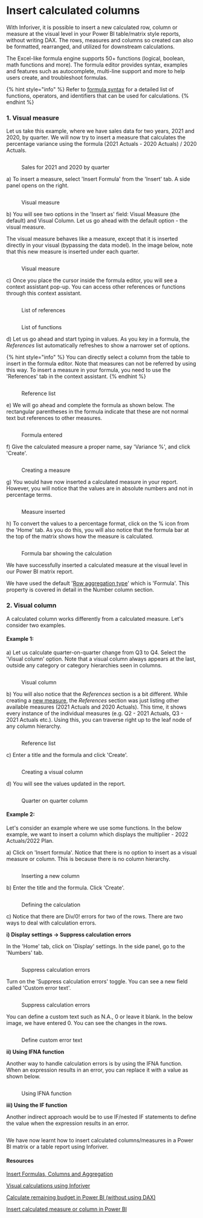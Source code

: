 # Insert calculated columns

With Inforiver, it is possible to insert a new calculated row, column or measure at the visual level in your Power BI table/matrix style reports, without writing DAX. The rows, measures and columns so created can also be formatted, rearranged, and utilized for downstream calculations.

The Excel-like formula engine supports 50+ functions (logical, boolean, math functions and more). The formula editor provides syntax, examples and features such as autocomplete, multi-line support and more to help users create, and troubleshoot formulas.

{% hint style="info" %}
Refer to [formula syntax](../../formula-syntax/) for a detailed list of functions, operators, and identifiers that can be used for calculations.
{% endhint %}

### 1. Visual measure

Let us take this example, where we have sales data for two years, 2021 and 2020, by quarter. We will now try to insert a measure that calculates the percentage variance using the formula (2021 Actuals - 2020 Actuals) / 2020 Actuals.

<figure><img src="../../.gitbook/assets/4.2.1 Data.png" alt=""><figcaption><p>Sales for 2021 and 2020 by quarter</p></figcaption></figure>

a) To insert a measure, select 'Insert Formula' from the 'Insert' tab. A side panel opens on the right.

<figure><img src="../../.gitbook/assets/4.2.2 Measure.png" alt=""><figcaption><p>Visual measure</p></figcaption></figure>

b) You will see two options in the 'Insert as' field: Visual Measure (the default) and Visual Column. Let us go ahead with the default option - the visual measure.&#x20;

The visual measure behaves like a measure, except that it is inserted directly in your visual (bypassing the data model). In the image below, note that this new measure is inserted under each quarter.

<figure><img src="../../.gitbook/assets/4.2.3 Measure.png" alt=""><figcaption><p>Visual measure</p></figcaption></figure>

c) Once you place the cursor inside the formula editor, you will see a context assistant pop-up. You can access other references or functions through this context assistant.

<figure><img src="../../.gitbook/assets/4.2.5 Measure.png" alt=""><figcaption><p>List of references</p></figcaption></figure>

<figure><img src="../../.gitbook/assets/4.2.11 Measure.png" alt=""><figcaption><p>List of functions</p></figcaption></figure>

d) Let us go ahead and start typing in values. As you key in a formula, the _References_ list automatically refreshes to show a narrower set of options.&#x20;

{% hint style="info" %}
You can directly select a column from the table to insert in the formula editor. Note that measures can not be referred by using this way. To insert a measure in your formula, you need to use the 'References' tab in the context assistant.
{% endhint %}

<figure><img src="../../.gitbook/assets/4.2.6 Measure.png" alt=""><figcaption><p>Reference list</p></figcaption></figure>

e) We will go ahead and complete the formula as shown below. The rectangular parentheses in the formula indicate that these are not normal text but references to other measures.

<figure><img src="../../.gitbook/assets/4.2.7 Measure.png" alt=""><figcaption><p>Formula entered</p></figcaption></figure>

f) Give the calculated measure a proper name, say 'Variance %', and click 'Create'.&#x20;

<figure><img src="../../.gitbook/assets/4.2.8 Measure.png" alt=""><figcaption><p>Creating a measure</p></figcaption></figure>

g) You would have now inserted a calculated measure in your report. However, you will notice that the values are in absolute numbers and not in percentage terms.

<figure><img src="../../.gitbook/assets/4.2.9 Measure.png" alt=""><figcaption><p>Measure inserted</p></figcaption></figure>

h) To convert the values to a percentage format, click on the % icon from the 'Home' tab. As you do this, you will also notice that the formula bar at the top of the matrix shows how the measure is calculated.

<figure><img src="../../.gitbook/assets/4.2.10 Measure.png" alt=""><figcaption><p>Formula bar showing the calculation</p></figcaption></figure>

We have successfully inserted a calculated measure at the visual level in our Power BI matrix report.

We have used the default '[Row aggregation type](insert-manual-input-columns/insert-manual-input-columns.md#i-row-aggregation-type)' which is 'Formula'. This property is covered in detail in the Number column section.

### 2. Visual column

A calculated column works differently from a calculated measure. Let's consider two examples.

#### Example 1:

a) Let us calculate quarter-on-quarter change from Q3 to Q4. Select the 'Visual column' option. Note that a visual column always appears at the last, outside any category or category hierarchies seen in columns.

<figure><img src="../../.gitbook/assets/4.2.14 Column.png" alt=""><figcaption><p>Visual column</p></figcaption></figure>

b) You will also notice that the _References_ section is a bit different. While creating a [new measure](insert-calculated-columns.md#1.-visual-measure), the _References_ section was just listing other available measures (2021 Actuals and 2020 Actuals). This time, it shows every instance of the individual measures (e.g. Q2 - 2021 Actuals, Q3 - 2021 Actuals etc.). Using this, you can traverse right up to the leaf node of any column hierarchy.

<figure><img src="../../.gitbook/assets/4.2.13 Column.png" alt=""><figcaption><p>Reference list</p></figcaption></figure>

c) Enter a title and the formula and click 'Create'.

<figure><img src="../../.gitbook/assets/4.2.16 Column.png" alt=""><figcaption><p>Creating a visual column</p></figcaption></figure>

d) You will see the values updated in the report.

<figure><img src="../../.gitbook/assets/4.2.17 Column.png" alt=""><figcaption><p>Quarter on quarter column</p></figcaption></figure>

#### Example 2:

Let's consider an example where we use some functions. In the below example, we want to insert a column which displays the multiplier - 2022 Actuals/2022 Plan.&#x20;

a) Click on 'Insert formula'. Notice that there is no option to insert as a visual measure or column. This is because there is no column hierarchy.

<figure><img src="../../.gitbook/assets/4.2.22 Column.png" alt=""><figcaption><p>Inserting a new column</p></figcaption></figure>

b) Enter the title and the formula. Click 'Create'.&#x20;

<figure><img src="../../.gitbook/assets/4.2.23 Column.png" alt=""><figcaption><p>Defining the calculation</p></figcaption></figure>

c) Notice that there are Div/0! errors for two of the rows. There are two ways to deal with calculation errors.&#x20;

**i) Display settings -> Suppress calculation errors**

In the 'Home' tab, click on 'Display' settings. In the side panel, go to the 'Numbers' tab.&#x20;

<figure><img src="../../.gitbook/assets/4.2.24 Column.png" alt=""><figcaption><p>Suppress calculation errors</p></figcaption></figure>

Turn on the 'Suppress calculation errors' toggle. You can see a new field called 'Custom error text'.

<figure><img src="../../.gitbook/assets/4.2.25 Column.png" alt=""><figcaption><p>Suppress calculation errors</p></figcaption></figure>

You can define a custom text such as N.A., 0 or leave it blank. In the below image, we have entered 0. You can see the changes in the rows.&#x20;

<figure><img src="../../.gitbook/assets/4.2.26 Column.png" alt=""><figcaption><p>Define custom error text</p></figcaption></figure>

**ii) Using IFNA function**

Another way to handle calculation errors is by using the IFNA function. When an expression results in an error, you can replace it with a value as shown below.&#x20;

<figure><img src="../../.gitbook/assets/4.2.27 Column.png" alt=""><figcaption><p>Using IFNA function</p></figcaption></figure>

**iii) Using the IF function**

Another indirect approach would be to use IF/nested IF statements to define the value when the expression results in an error.&#x20;

<figure><img src="../../.gitbook/assets/4.2.28 Column.png" alt=""><figcaption></figcaption></figure>

We have now learnt how to insert calculated columns/measures in a Power BI matrix or a table report using Inforiver.

#### Resources

[Insert Formulas, Columns and Aggregation](https://www.youtube.com/watch?v=hjPAbuYJUSc)

[Visual calculations using Inforiver](https://inforiver.com/visual-calculations-powerbi/)

[Calculate remaining budget in Power BI (without using DAX)](https://inforiver.com/blog/general/calculating-remaining-budget-powerbi/)

[Insert calculated measure or column in Power BI](https://inforiver.com/blog/feature-highlights/insert-visual-measure-column-calculations-in-microsoft-power-bi/)

